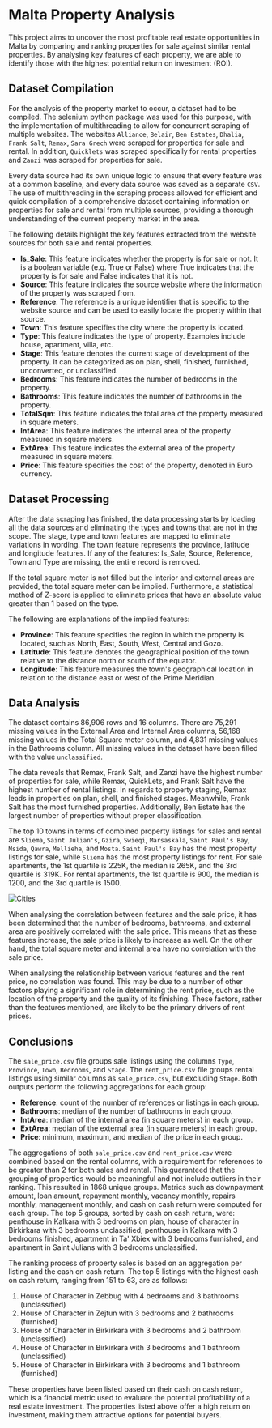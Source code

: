 # Malta Property Analysis

This project aims to uncover the most profitable real estate opportunities in Malta by comparing and ranking properties for sale against similar rental properties. By analysing key features of each property, we are able to identify those with the highest potential return on investment (ROI).

## Dataset Compilation

For the analysis of the property market to occur, a dataset had to be compiled. The selenium python package was used for this purpose, with the implementation of multithreading to allow for concurrent scraping of multiple websites. The websites ```Alliance```, ```Belair```, ```Ben Estates```, ```Dhalia```, ```Frank Salt```, ```Remax```, ```Sara Grech``` were scraped for properties for sale and rental. In addition, ```Quicklets``` was scraped specifically for rental properties and ```Zanzi``` was scraped for properties for sale.

Every data source had its own unique logic to ensure that every feature was at a common baseline, and every data source was saved as a separate ```CSV```. The use of multithreading in the scraping process allowed for efficient and quick compilation of a comprehensive dataset containing information on properties for sale and rental from multiple sources, providing a thorough understanding of the current property market in the area.

The following details highlight the key features extracted from the website sources for both sale and rental properties.
- **Is_Sale**: This feature indicates whether the property is for sale or not. It is a boolean variable (e.g. True or False) where True indicates that the property is for sale and False indicates that it is not.
- **Source**: This feature indicates the source website where the information of the property was scraped from.
- **Reference**: The reference is a unique identifier that is specific to the website source and can be used to easily locate the property within that source.
- **Town**: This feature specifies the city where the property is located.
- **Type**: This feature indicates the type of property. Examples include house, apartment, villa, etc.
- **Stage**: This feature denotes the current stage of development of the property. It can be categorized as on plan, shell, finished, furnished, unconverted, or unclassified.
- **Bedrooms**: This feature indicates the number of bedrooms in the property.
- **Bathrooms**: This feature indicates the number of bathrooms in the property.
- **TotalSqm**: This feature indicates the total area of the property measured in square meters.
- **IntArea**: This feature indicates the internal area of the property measured in square meters.
- **ExtArea**: This feature indicates the external area of the property measured in square meters.
- **Price**: This feature specifies the cost of the property, denoted in Euro currency.

## Dataset Processing

After the data scraping has finished, the data processing starts by loading all the data sources and eliminating the types and towns that are not in the scope. The stage, type and town features are mapped to eliminate variations in wording. The town feature represents the province, latitude and longitude features. If any of the features: Is_Sale, Source, Reference, Town and Type are missing, the entire record is removed.

If the total square meter is not filled but the interior and external areas are provided, the total square meter can be implied. Furthermore, a statistical method of Z-score is applied to eliminate prices that have an absolute value greater than 1 based on the type.

The following are explanations of the implied features:
- **Province**: This feature specifies the region in which the property is located, such as North, East, South, West, Central and Gozo.
- **Latitude**: This feature denotes the geographical position of the town relative to the distance north or south of the equator.
- **Longitude**: This feature measures the town's geographical location in relation to the distance east or west of the Prime Meridian.

## Data Analysis

The dataset contains 86,906 rows and 16 columns. There are 75,291 missing values in the External Area and Internal Area columns, 56,168 missing values in the Total Square meter column, and 4,831 missing values in the Bathrooms column. All missing values in the dataset have been filled with the value ```unclassified```.

The data reveals that Remax, Frank Salt, and Zanzi have the highest number of properties for sale, while Remax, QuickLets, and Frank Salt have the highest number of rental listings. In regards to property staging, Remax leads in properties on plan, shell, and finished stages. Meanwhile, Frank Salt has the most furnished properties. Additionally, Ben Estate has the largest number of properties without proper classification.

The top 10 towns in terms of combined property listings for sales and rental are ```Sliema```, ```Saint Julian's```, ```Gzira```, ```Swieqi```, ```Marsaskala```, ```Saint Paul's Bay```, ```Msida```, ```Qawra```, ```Mellieha```, and ```Mosta```. ```Saint Paul's Bay``` has the most property listings for sale, while ```Sliema``` has the most property listings for rent. For sale apartments, the 1st quartile is 225K, the median is 265K, and the 3rd quartile is 319K. For rental apartments, the 1st quartile is 900, the median is 1200, and the 3rd quartile is 1500.

![Cities](https://user-images.githubusercontent.com/23166383/215432109-0221dc71-7e99-4cc7-a3d3-27766bc2ad51.png)

When analysing the correlation between features and the sale price, it has been determined that the number of bedrooms, bathrooms, and external area are positively correlated with the sale price. This means that as these features increase, the sale price is likely to increase as well. On the other hand, the total square meter and internal area have no correlation with the sale price.

When analysing the relationship between various features and the rent price, no correlation was found. This may be due to a number of other factors playing a significant role in determining the rent price, such as the location of the property and the quality of its finishing. These factors, rather than the features mentioned, are likely to be the primary drivers of rent prices.

## Conclusions

The ```sale_price.csv``` file groups sale listings using the columns ```Type```, ```Province```, ```Town```, ```Bedrooms```, and ```Stage```. The ```rent_price.csv``` file groups rental listings using similar columns as ```sale_price.csv```, but excluding ```Stage```. Both outputs perform the following aggregations for each group:

- **Reference**: count of the number of references or listings in each group.
- **Bathrooms**: median of the number of bathrooms in each group.
- **IntArea**: median of the internal area (in square meters) in each group.
- **ExtArea**: median of the external area (in square meters) in each group.
- **Price**: minimum, maximum, and median of the price in each group.

The aggregations of both ```sale_price.csv``` and ```rent_price.csv``` were combined based on the rental columns, with a requirement for references to be greater than 2 for both sales and rental. This guaranteed that the grouping of properties would be meaningful and not include outliers in their ranking. This resulted in 1868 unique groups. Metrics such as downpayment amount, loan amount, repayment monthly, vacancy monthly, repairs monthly, management monthly, and cash on cash return were computed for each group. The top 5 groups, sorted by cash on cash return, were: penthouse in Kalkara with 3 bedrooms on plan, house of character in Birkirkara with 3 bedrooms unclassified, penthouse in Kalkara with 3 bedrooms finished, apartment in Ta' Xbiex with 3 bedrooms furnished, and apartment in Saint Julians with 3 bedrooms unclassified.

The ranking process of property sales is based on an aggregation per listing and the cash on cash return. The top 5 listings with the highest cash on cash return, ranging from 151 to 63, are as follows:

1. House of Character in Zebbug with 4 bedrooms and 3 bathrooms (unclassified)
2. House of Character in Zejtun with 3 bedrooms and 2 bathrooms (furnished)
3. House of Character in Birkirkara with 3 bedrooms and 2 bathroom (unclassified)
3. House of Character in Birkirkara with 3 bedrooms and 1 bathroom (unclassified)
4. House of Character in Birkirkara with 3 bedrooms and 1 bathroom (furnished)

These properties have been listed based on their cash on cash return, which is a financial metric used to evaluate the potential profitability of a real estate investment. The properties listed above offer a high return on investment, making them attractive options for potential buyers.
